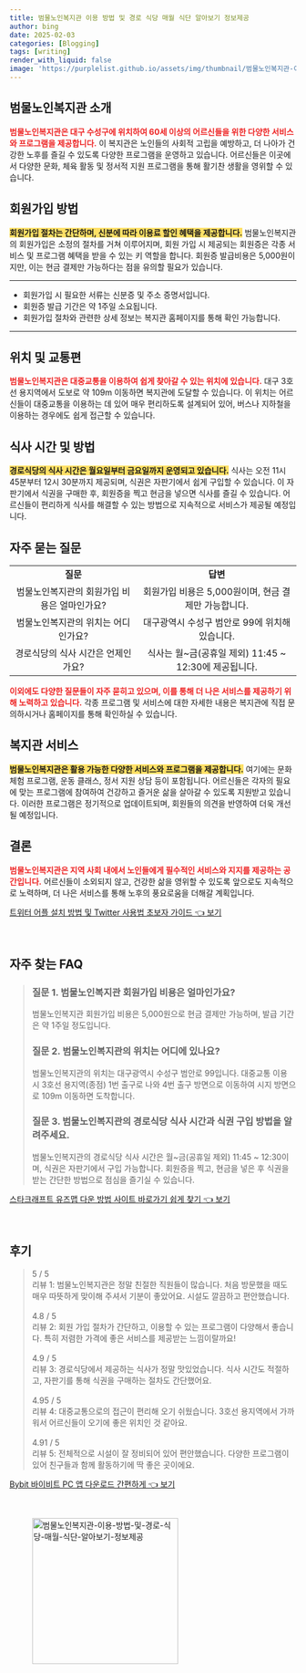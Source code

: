 ```yaml
---
title: 범물노인복지관 이용 방법 및 경로 식당 매월 식단 알아보기 정보제공
author: bing
date: 2025-02-03
categories: [Blogging]
tags: [writing]
render_with_liquid: false
image: 'https://purplelist.github.io/assets/img/thumbnail/범물노인복지관-이용-방법-및-경로-식당-매월-식단-알아보기-정보제공.webp'
---
```



<h2 id='범물노인복지관소개'>범물노인복지관 소개</h2>

<p><b><span style="color: #ee2323;">범물노인복지관은 대구 수성구에 위치하여 60세 이상의 어르신들을 위한 다양한 서비스와 프로그램을 제공합니다.</span></b> 이 복지관은 노인들의 사회적 고립을 예방하고, 더 나아가 건강한 노후를 즐길 수 있도록 다양한 프로그램을 운영하고 있습니다. 어르신들은 이곳에서 다양한 문화, 체육 활동 및 정서적 지원 프로그램을 통해 활기찬 생활을 영위할 수 있습니다.</p>

<h2 id='회원가입방법'>회원가입 방법</h2>

<p><b><span style="background-color: #ffe066;">회원가입 절차는 간단하며, 신분에 따라 이용료 할인 혜택을 제공합니다.</span></b> 범물노인복지관의 회원가입은 소정의 절차를 거쳐 이루어지며, 회원 가입 시 제공되는 회원증은 각종 서비스 및 프로그램 혜택을 받을 수 있는 키 역할을 합니다. 회원증 발급비용은 5,000원이지만, 이는 현금 결제만 가능하다는 점을 유의할 필요가 있습니다.</p>

<hr />

<ul>
    <li>회원가입 시 필요한 서류는 신분증 및 주소 증명서입니다.</li>
    <li>회원증 발급 기간은 약 1주일 소요됩니다.</li>
    <li>회원가입 절차와 관련한 상세 정보는 복지관 홈페이지를 통해 확인 가능합니다.</li>
</ul>

<hr />

<h2 id='위치및교통편'>위치 및 교통편</h2>

<p><b><span style="color: #ee2323;">범물노인복지관은 대중교통을 이용하여 쉽게 찾아갈 수 있는 위치에 있습니다.</span></b> 대구 3호선 용지역에서 도보로 약 109m 이동하면 복지관에 도달할 수 있습니다. 이 위치는 어르신들이 대중교통을 이용하는 데 있어 매우 편리하도록 설계되어 있어, 버스나 지하철을 이용하는 경우에도 쉽게 접근할 수 있습니다.</p>

<h2 id='식사시간및방법'>식사 시간 및 방법</h2>

<p><b><span style="background-color: #ffe066;">경로식당의 식사 시간은 월요일부터 금요일까지 운영되고 있습니다.</span></b> 식사는 오전 11시 45분부터 12시 30분까지 제공되며, 식권은 자판기에서 쉽게 구입할 수 있습니다. 이 자판기에서 식권을 구매한 후, 회원증을 찍고 현금을 넣으면 식사를 즐길 수 있습니다. 어르신들이 편리하게 식사를 해결할 수 있는 방법으로 지속적으로 서비스가 제공될 예정입니다.</p>

<h2 id='자주묻는질문'>자주 묻는 질문</h2>

<table>
    <tr>
        <td style="text-align: center; height: 17px;"><b>질문</b></td>
        <td style="text-align: center; height: 17px;"><b>답변</b></td>
    </tr>
    <tr>
        <td style="text-align: center; height: 17px;">범물노인복지관의 회원가입 비용은 얼마인가요?</td>
        <td style="text-align: center; height: 17px;">회원가입 비용은 5,000원이며, 현금 결제만 가능합니다.</td>
    </tr>
    <tr>
        <td style="text-align: center; height: 17px;">범물노인복지관의 위치는 어디인가요?</td>
        <td style="text-align: center; height: 17px;">대구광역시 수성구 범안로 99에 위치해 있습니다.</td>
    </tr>
    <tr>
        <td style="text-align: center; height: 17px;">경로식당의 식사 시간은 언제인가요?</td>
        <td style="text-align: center; height: 17px;">식사는 월~금(공휴일 제외) 11:45 ~ 12:30에 제공됩니다.</td>
    </tr>
</table>

<p><b><span style="color: #ee2323;">이외에도 다양한 질문들이 자주 묻히고 있으며, 이를 통해 더 나은 서비스를 제공하기 위해 노력하고 있습니다.</span></b> 각종 프로그램 및 서비스에 대한 자세한 내용은 복지관에 직접 문의하시거나 홈페이지를 통해 확인하실 수 있습니다.</p>

<h2 id='복지관서비스'>복지관 서비스</h2>

<p><b><span style="background-color: #ffe066;">범물노인복지관은 활용 가능한 다양한 서비스와 프로그램을 제공합니다.</span></b> 여기에는 문화 체험 프로그램, 운동 클래스, 정서 지원 상담 등이 포함됩니다. 어르신들은 각자의 필요에 맞는 프로그램에 참여하여 건강하고 즐거운 삶을 살아갈 수 있도록 지원받고 있습니다. 이러한 프로그램은 정기적으로 업데이트되며, 회원들의 의견을 반영하여 더욱 개선될 예정입니다.</p>

<h2 id='결론'>결론</h2>

<p><b><span style="color: #ee2323;">범물노인복지관은 지역 사회 내에서 노인들에게 필수적인 서비스와 지지를 제공하는 공간입니다.</span></b> 어르신들이 소외되지 않고, 건강한 삶을 영위할 수 있도록 앞으로도 지속적으로 노력하며, 더 나은 서비스를 통해 노후의 풍요로움을 더해갈 계획입니다.</p>


<p><a class="click-button" title="트위터 어플 설치 방법 및 Twitter 사용법 초보자 가이드" href="https://purplelist.github.io/posts/%ED%8A%B8%EC%9C%84%ED%84%B0-%EC%96%B4%ED%94%8C-%EC%84%A4%EC%B9%98-%EB%B0%A9%EB%B2%95-%EB%B0%8F-Twitter-%EC%82%AC%EC%9A%A9%EB%B2%95-%EC%B4%88%EB%B3%B4%EC%9E%90-%EA%B0%80%EC%9D%B4%EB%93%9C/" rel="dofollow">트위터 어플 설치 방법 및 Twitter 사용법 초보자 가이드 👈 보기</a></p><br>
<h2 id='자주_찾는_FAQ'>자주 찾는 FAQ</h2>
<div itemscope="" itemtype="https://schema.org/FAQPage"> 
<blockquote> 
<div itemscope="" itemprop="mainEntity" itemtype="https://schema.org/Question"> 
<h3 itemprop="name">질문 1. 범물노인복지관 회원가입 비용은 얼마인가요?</h3> 
<div itemscope="" itemprop="acceptedAnswer" itemtype="https://schema.org/Answer"> 
<span itemprop="text"> <p>범물노인복지관 회원가입 비용은 5,000원으로 현금 결제만 가능하며, 발급 기간은 약 1주일 정도입니다.</p> </span> 
</div> 
</div> 

<div itemscope="" itemprop="mainEntity" itemtype="https://schema.org/Question"> 
<h3 itemprop="name">질문 2. 범물노인복지관의 위치는 어디에 있나요?</h3> 
<div itemscope="" itemprop="acceptedAnswer" itemtype="https://schema.org/Answer"> 
<span itemprop="text"> <p>범물노인복지관의 위치는 대구광역시 수성구 범안로 99입니다. 대중교통 이용 시 3호선 용지역(종점) 1번 출구로 나와 4번 출구 방면으로 이동하여 시지 방면으로 109m 이동하면 도착합니다.</p> </span> 
</div> 
</div> 

<div itemscope="" itemprop="mainEntity" itemtype="https://schema.org/Question"> 
<h3 itemprop="name">질문 3. 범물노인복지관의 경로식당 식사 시간과 식권 구입 방법을 알려주세요.</h3> 
<div itemscope="" itemprop="acceptedAnswer" itemtype="https://schema.org/Answer"> 
<span itemprop="text"> <p>범물노인복지관의 경로식당 식사 시간은 월~금(공휴일 제외) 11:45 ~ 12:30이며, 식권은 자판기에서 구입 가능합니다. 회원증을 찍고, 현금을 넣은 후 식권을 받는 간단한 방법으로 점심을 즐기실 수 있습니다.</p> </span> 
</div> 
</div> 
</blockquote> 
</div>
<p><a class="click-button" title="스타크래프트 유즈맵 다운 방법 사이트 바로가기 쉽게 찾기" href="https://purplelist.github.io/posts/%EC%8A%A4%ED%83%80%ED%81%AC%EB%9E%98%ED%94%84%ED%8A%B8-%EC%9C%A0%EC%A6%88%EB%A7%B5-%EB%8B%A4%EC%9A%B4-%EB%B0%A9%EB%B2%95-%EC%82%AC%EC%9D%B4%ED%8A%B8-%EB%B0%94%EB%A1%9C%EA%B0%80%EA%B8%B0-%EC%89%BD%EA%B2%8C-%EC%B0%BE%EA%B8%B0/" rel="dofollow">스타크래프트 유즈맵 다운 방법 사이트 바로가기 쉽게 찾기 👈 보기</a></p><br>
<h2 id='후기'>후기</h2>
<div itemscope itemtype="https://schema.org/Product">
  <blockquote>
  <div itemprop="review" itemscope itemtype="https://schema.org/Review">
      <div itemprop="reviewRating" itemscope itemtype="https://schema.org/Rating"> <span itemprop="ratingValue">5</span> / <span itemprop="bestRating">5</span> </div>
      <span itemprop="reviewBody">리뷰 1: 범물노인복지관은 정말 친절한 직원들이 많습니다. 처음 방문했을 때도 매우 따뜻하게 맞이해 주셔서 기분이 좋았어요. 시설도 깔끔하고 편안했습니다.</span>
  </div>
  <br>
  <div itemprop="review" itemscope itemtype="https://schema.org/Review">
      <div itemprop="reviewRating" itemscope itemtype="https://schema.org/Rating"> <span itemprop="ratingValue">4.8</span> / <span itemprop="bestRating">5</span> </div>
      <span itemprop="reviewBody">리뷰 2: 회원 가입 절차가 간단하고, 이용할 수 있는 프로그램이 다양해서 좋습니다. 특히 저렴한 가격에 좋은 서비스를 제공받는 느낌이랄까요!</span>
  </div>
  <br>
  <div itemprop="review" itemscope itemtype="https://schema.org/Review">
      <div itemprop="reviewRating" itemscope itemtype="https://schema.org/Rating"> <span itemprop="ratingValue">4.9</span> / <span itemprop="bestRating">5</span> </div>
      <span itemprop="reviewBody">리뷰 3: 경로식당에서 제공하는 식사가 정말 맛있었습니다. 식사 시간도 적절하고, 자판기를 통해 식권을 구매하는 절차도 간단했어요.</span>
  </div>
  <br>
  <div itemprop="review" itemscope itemtype="https://schema.org/Review">
      <div itemprop="reviewRating" itemscope itemtype="https://schema.org/Rating"> <span itemprop="ratingValue">4.95</span> / <span itemprop="bestRating">5</span> </div>
      <span itemprop="reviewBody">리뷰 4: 대중교통으로의 접근이 편리해 오기 쉬웠습니다. 3호선 용지역에서 가까워서 어르신들이 오기에 좋은 위치인 것 같아요.</span>
  </div>
  <br>
  <div itemprop="review" itemscope itemtype="https://schema.org/Review">
      <div itemprop="reviewRating" itemscope itemtype="https://schema.org/Rating"> <span itemprop="ratingValue">4.91</span> / <span itemprop="bestRating">5</span> </div>
      <span itemprop="reviewBody">리뷰 5: 전체적으로 시설이 잘 정비되어 있어 편안했습니다. 다양한 프로그램이 있어 친구들과 함께 활동하기에 딱 좋은 곳이에요.</span>
  </div>
  </blockquote>
</div>
<p><a class="click-button" title="Bybit 바이비트 PC 앱 다운로드 간편하게" href="https://purplelist.github.io/posts/Bybit-%EB%B0%94%EC%9D%B4%EB%B9%84%ED%8A%B8-PC-%EC%95%B1-%EB%8B%A4%EC%9A%B4%EB%A1%9C%EB%93%9C-%EA%B0%84%ED%8E%B8%ED%95%98%EA%B2%8C/" rel="dofollow">Bybit 바이비트 PC 앱 다운로드 간편하게 👈 보기</a></p><br>
<figure class="image"><img src="https://purplelist.github.io/assets/img/thumbnail/범물노인복지관-이용-방법-및-경로-식당-매월-식단-알아보기-정보제공.webp" alt="범물노인복지관-이용-방법-및-경로-식당-매월-식단-알아보기-정보제공" width="256" height="256"></figure>